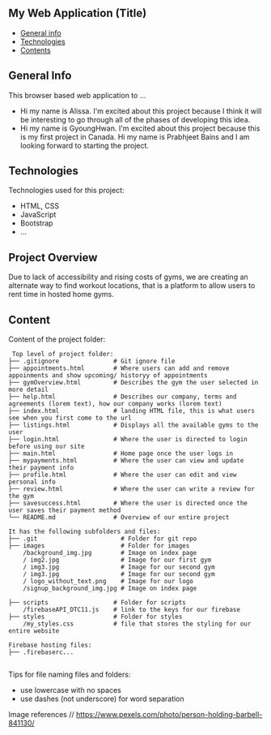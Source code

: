 ## My Web Application (Title)

* [General info](#general-info)
* [Technologies](#technologies)
* [Contents](#content)

## General Info
This browser based web application to ...
* Hi my name is Alissa. I'm excited about this project because I think it will be interesting to go through all of the phases of developing this idea.
* Hi my name is GyoungHwan. I'm excited about this project because this is my first project in Canada.
Hi my name is Prabhjeet Bains and I am looking forward to starting the project.
	
## Technologies
Technologies used for this project:
* HTML, CSS
* JavaScript
* Bootstrap 
* ...

## Project Overview
 Due to lack of accessibility and rising costs of gyms, we are creating an alternate way to find workout locations, that is a platform to allow users to rent time in hosted home gyms.

## Content
Content of the project folder:

```
 Top level of project folder: 
├── .gitignore               # Git ignore file
├── appointments.html        # Where users can add and remove appoinments and show upcoming/ historyy of appointments
├── gymOverview.html         # Describes the gym the user selected in more detail
├── help.html                # Describes our company, terms and agreements (lorem text), how our company works (lorem text)
├── index.html               # landing HTML file, this is what users see when you first come to the url
├── listings.html            # Displays all the available gyms to the user
├── login.html               # Where the user is directed to login before using our site
├── main.html                # Home page once the user logs in
├── mypayments.html          # Where the user can view and update their payment info
├── profile.html             # Where the user can edit and view personal info
├── review.html              # Where the user can write a review for the gym
├── savesuccess.html         # Where the user is directed once the user saves their payment method
└── README.md                # Overview of our entire project

It has the following subfolders and files:
├── .git                       # Folder for git repo
├── images                     # Folder for images
    /background_img.jpg        # Image on index page
    / img2.jpg                 # Image for our first gym
    / img3.jpg                 # Image for our second gym
    / img3.jpg                 # Image for our second gym
    / logo_without_text.png    # Image for our logo
    /signup_background_img.jpg # Image on index page

├── scripts                  # Folder for scripts
    /firebaseAPI_DTC11.js    # link to the keys for our firebase
├── styles                   # Folder for styles
    /my_styles.css           # file that stores the styling for our entire website

Firebase hosting files: 
├── .firebaserc...


```

Tips for file naming files and folders:
* use lowercase with no spaces
* use dashes (not underscore) for word separation


Image references // 
https://www.pexels.com/photo/person-holding-barbell-841130/